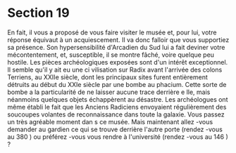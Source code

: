 # Section 19

En fait, il vous a proposé de vous faire visiter le musée et, pour
lui, votre réponse équivaut à un acquiescement. Il va donc falloir
que vous supportiez  sa présence. Son hypersensibilité d'Arcadien
du Sud lui a fait deviner votre mécontentement, et, susceptible, il
se montre fâché, voire quelque peu hostile. Les pièces
archéologiques exposées sont d'un intérêt exceptionnel. Il semble
qu'il y ait eu une ci vilisation sur Radix avant l'arrivée des colons
Terriens, au  XXIIe siècle, dont les principaux sites furent
entièrement détruits au début du  XXIe siècle par une bombe au
phacium. Cette sorte de bombe a la particularité de ne laisser
aucune trace derrière e lle, mais néanmoins quelques objets
échappèrent au désastre. Les archéologues ont même établi le
fait que les Anciens Radiciens envoyaient régulièrement des
soucoupes volantes de reconnaissance dans toute la galaxie. Vous
passez un très agréable moment dan s ce musée. Mais maintenant
allez -vous demander au gardien ce qui se trouve derrière l'autre
porte (rendez -vous au 380 ) ou préférez -vous vous rendre à
l'université (rendez -vous au 146 ) ?